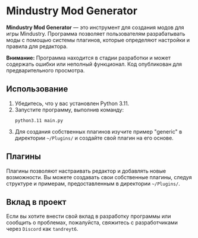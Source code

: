 # Mindustry Mod Generator

**Mindustry Mod Generator** — это инструмент для создания модов для игры Mindustry. Программа позволяет пользователям разрабатывать моды с помощью системы плагинов, которые определяют настройки и правила для редактора.

**Внимание:** Программа находится в стадии разработки и может содержать ошибки или неполный функционал. Код опубликован для предварительного просмотра.

## Использование

1. Убедитесь, что у вас установлен Python 3.11.
2. Запустите программу, выполнив команду:
   ```
   python3.11 main.py
   ```
3. Для создания собственных плагинов изучите пример "generic" в директории `~/Plugins/` и создайте свой плагин на его основе.

## Плагины

Плагины позволяют настраивать редактор и добавлять новые возможности. Вы можете создавать свои собственные плагины, следуя структуре и примерам, предоставленным в директории `~/Plugins/`.

## Вклад в проект

Если вы хотите внести свой вклад в разработку программы или сообщить о проблемах, пожалуйста, свяжитесь с разработчиками через `Discord` как `tandreyt6`.